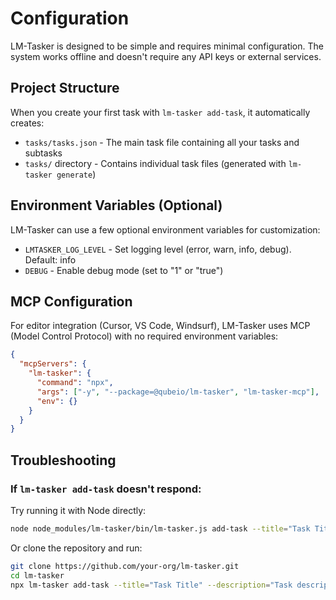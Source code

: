# Configuration

LM-Tasker is designed to be simple and requires minimal configuration. The system works offline and doesn't require any API keys or external services.

## Project Structure

When you create your first task with `lm-tasker add-task`, it automatically creates:

- `tasks/tasks.json` - The main task file containing all your tasks and subtasks
- `tasks/` directory - Contains individual task files (generated with `lm-tasker generate`)

## Environment Variables (Optional)

LM-Tasker can use a few optional environment variables for customization:

- `LMTASKER_LOG_LEVEL` - Set logging level (error, warn, info, debug). Default: info
- `DEBUG` - Enable debug mode (set to "1" or "true")

## MCP Configuration

For editor integration (Cursor, VS Code, Windsurf), LM-Tasker uses MCP (Model Control Protocol) with no required environment variables:

```json
{
  "mcpServers": {
    "lm-tasker": {
      "command": "npx",
      "args": ["-y", "--package=@qubeio/lm-tasker", "lm-tasker-mcp"],
      "env": {}
    }
  }
}
```

## Troubleshooting

### If `lm-tasker add-task` doesn't respond:

Try running it with Node directly:

```bash
node node_modules/lm-tasker/bin/lm-tasker.js add-task --title="Task Title" --description="Task description"
```

Or clone the repository and run:

```bash
git clone https://github.com/your-org/lm-tasker.git
cd lm-tasker
npx lm-tasker add-task --title="Task Title" --description="Task description"
```
